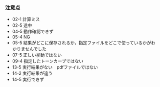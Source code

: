 ### 注意点
* 02-1 計算ミス
* 02-5 途中
* 04-5 動作確認できず
* 05-4 NG
* 05-5 結果がどこに保存されるか，指定ファイルをどこで使っているかがわかりませんでした
* 07-5 正しい挙動ではない
* 09-4 指定したトーンカーブではない
* 13-5 実行結果がない　pdfファイルではない
* 14-2 実行結果が違う
* 14-5 実行できず
